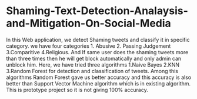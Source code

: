 # Shaming-Text-Detection-Analaysis-and-Mitigation-On-Social-Media
In this Web application, we detect Shaming tweets and classify it in specific category. we have four categories 1. Abusive 2. Passing Judgement 3.Comparitive 4.Religious. And If same user does the shaming tweets more than three times then he will get block automatically and only admin can unblock him. Here, we have tried three algorithms 1.Naive Bayes 2.KNN 3.Random Forest for detection and classification of tweets. Among this algorithms Random Forest gave us better accuracy and this accuracy is also better than Support Vector Machine algorithm which is in existing algorithm. This is prototype project so it is not giving 100% accuracy.  
